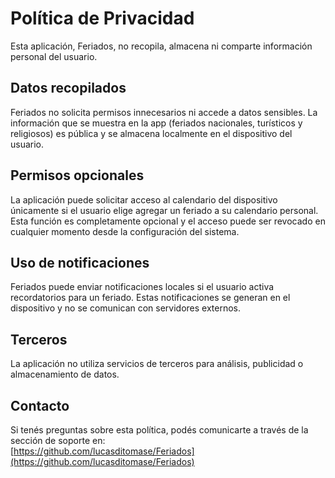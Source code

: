 # Política de Privacidad

Esta aplicación, Feriados, no recopila, almacena ni comparte información personal del usuario.

## Datos recopilados

Feriados no solicita permisos innecesarios ni accede a datos sensibles. La información que se muestra en la app (feriados nacionales, turísticos y religiosos) es pública y se almacena localmente en el dispositivo del usuario.

## Permisos opcionales

La aplicación puede solicitar acceso al calendario del dispositivo únicamente si el usuario elige agregar un feriado a su calendario personal. Esta función es completamente opcional y el acceso puede ser revocado en cualquier momento desde la configuración del sistema.

## Uso de notificaciones

Feriados puede enviar notificaciones locales si el usuario activa recordatorios para un feriado. Estas notificaciones se generan en el dispositivo y no se comunican con servidores externos.

## Terceros

La aplicación no utiliza servicios de terceros para análisis, publicidad o almacenamiento de datos.

## Contacto

Si tenés preguntas sobre esta política, podés comunicarte a través de la sección de soporte en:  
[https://github.com/lucasditomase/Feriados](https://github.com/lucasditomase/Feriados)
